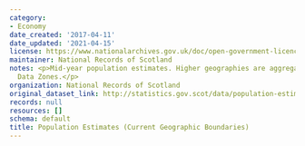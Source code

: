 ```yaml
---
category:
- Economy
date_created: '2017-04-11'
date_updated: '2021-04-15'
license: https://www.nationalarchives.gov.uk/doc/open-government-licence/version/3/
maintainer: National Records of Scotland
notes: <p>Mid-year population estimates. Higher geographies are aggregated from 2011
  Data Zones.</p>
organization: National Records of Scotland
original_dataset_link: http://statistics.gov.scot/data/population-estimates-current-geographic-boundaries
records: null
resources: []
schema: default
title: Population Estimates (Current Geographic Boundaries)
---
```

